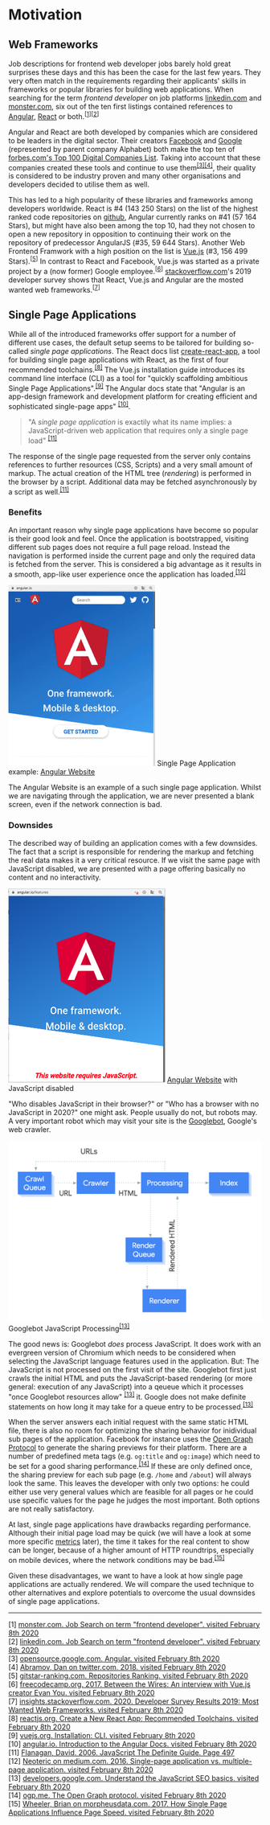 # Motivation

## Web Frameworks

Job descriptions for frontend web developer jobs barely hold great surprises these days and this has been the case for the last few years. 
They very often match in the requirements regarding their applicants' skills in frameworks or popular libraries for building web applications.
When searching for the term *frontend developer* on job platforms [linkedin.com](https://linkedin.com) and [monster.com](https://monster.com), six out of the ten first listings contained references to [Angular](https://angular.io/), [React](https://reactjs.org/) or both.<sup>[[1](#ref-1)]</sup><sup>[[2](#ref-2)]</sup>

Angular and React are both developed by companies which are considered to be leaders in the digital sector. 
Their creators [Facebook](https://facebook.com) and [Google](https://google.com) (represented by parent company Alphabet) both make the top ten of [forbes.com's Top 100 Digital Companies List](https://www.forbes.com/top-digital-companies/list/). 
Taking into account that these companies created these tools and continue to use them<sup>[[3]](#ref-3)[[4]](#ref-4)</sup>, their quality is considered to be industry proven and many other organisations and developers decided to utilise them as well. 

This has led to a high popularity of these libraries and frameworks among developers worldwide. React is #4 (143 250 Stars) on the list of the highest ranked code repositories on [github](https://github.com), Angular currently ranks on #41 (57 164 Stars), but might have also been among the top 10, had they not chosen to open a new repository in opposition to continuing their work on the repository of predecessor AngularJS (#35, 59 644 Stars). 
Another Web Frontend Framwork with a high position on the list is [Vue.js](https://vuejs.org) (#3, 156 499 Stars).<sup>[[5](#ref-5)]</sup>
In contrast to React and Facebook, Vue.js was started as a private project by a (now former) Google employee.<sup>[[6](#ref-6)]</sup> 
[stackoverflow.com](https://stackoverflow.com)'s 2019 developer survey shows that React, Vue.js and Angular are the mosted wanted web frameworks.<sup>[[7](#ref-7)]</sup>

## Single Page Applications

While all of the introduced frameworks offer support for a number of different use cases, the default setup seems to be tailored for building so-called *single page applications*. 
The React docs list [create-react-app](https://github.com/facebook/create-react-app), a tool for building single page applications with React, as the first of four recommended toolchains.<sup>[[8]](#ref-8)</sup> 
The Vue.js installation guide introduces its command line interface (CLI) as a tool for "quickly scaffolding ambitious Single Page Applications".<sup>[[9]](#ref-9)</sup>
The Angular docs state that "Angular is an app-design framework and development platform for creating efficient and sophisticated single-page apps" <sup>[[10]](#ref-10)</sup>.

> "A *single page application* is exactily what its name implies: a JavaScript-driven web application that requires only a single page load" <sup>[[11]](#ref-11)</sup>

The response of the single page requested from the server only contains references to further resources (CSS, Scripts) and a very small amount of markup. 
The actual creation of the HTML tree (*rendering*) is performed in the browser by a script. 
Additional data may be fetched asynchronously by a script as well.<sup>[[11]](#ref-11)</sup>

### Benefits

An important reason why single page applications have become so popular is their good look and feel.
Once the application is bootstrapped, visiting different sub pages does not require a full page reload. 
Instead the navigation is performed inside the current page and only the required data is fetched from the server.
This is considered a big advantage as it results in a smooth, app-like user experience once the application has loaded.<sup>[[12]](#ref-12)</sup>

<p class="image">
<img src="./angular-spa.gif"/>
Single Page Application example: <a href="https://angular.io/">Angular Website</a>
</p>

The Angular Website is an example of a such single page application. 
Whilst we are navigating through the application, we are never presented a blank screen, even if the network connection is bad.

### Downsides
The described way of building an application comes with a few downsides. 
The fact that a script is responsible for rendering the markup and fetching the real data makes it a very critical resource. 
If we visit the same page with JavaScript disabled, we are presented with a page offering basically no content and no interactivity.

<p class="image">
<img src="./angular-js-disabled.png"/>
<a href="https://angular.io/">Angular Website</a> with JavaScript disabled
</p>

"Who disables JavaScript in their browser?" or "Who has a browser with no JavaScript in 2020?" one might ask. People usually do not, but robots may. 
A very important robot which may visit your site is the [Googlebot](https://support.google.com/webmasters/answer/182072?hl=en), Google's web crawler. 

<p class="image">
<img src="./googlebot-crawl-render-index.png"/>
Googlebot JavaScript Processing<sup><a href="#ref-13">[13]</a></sup>
</p>

The good news is: Googlebot *does* process JavaScript. 
It does work with an evergreen version of Chromium which needs to be considered when selecting the JavaScript language features used in the application. 
But: The JavaScript is not processed on the first visit of the site. Googlebot first just crawls the initial HTML and puts the JavaScript-based rendering (or more general: execution of any JavaScript) into a qeueue which it processes "once Googlebot resources allow" <sup>[[13]](#ref-13)</sup> it. 
Google does not make definite statements on how long it may take for a queue entry to be processed.<sup>[[13]](#ref-13)</sup>

When the server answers each initial request with the same static HTML file, there is also no room for optimizing the sharing behavior for inidividual sub pages of the application. Facebook for instance uses the [Open Graph Protocol](https://ogp.me) to generate the sharing previews for their platform. 
There are a number of predefined meta tags (e.g. `og:title` and `og:image`) which need to be set for a good sharing performance.<sup>[[14]](#ref-14)</sup> If these are only defined once, the sharing preview for each sub page (e.g. `/home` and `/about`) will always look the same. 
This leaves the developer with only two options: he could either use very general values which are feasible for all pages or he could use specific values for the page he judges the most important. Both options are not really satisfactory.

At last, single page applications have drawbacks regarding performance.
Although their initial page load may be quick (we will have a look at some more specific [metrics](./metrics) later), the time it takes for the real content to show can be longer, because of a higher amount of HTTP roundtrips, especially on mobile devices, where the network conditions may be bad.<sup>[[15]](#ref-15)</sup>   

Given these disadvantages, we want to have a look at how single page applications are actually rendered.
We will compare the used technique to other alternatives and explore potentials to overcome the usual downsides of single page applications.

<hr/>   

<a name="ref-1">[1]</a> [monster.com. Job Search on term "frontend developer". visited February 8th 2020](https://www.monster.com/jobs/search/?q=frontend-developer&intcid=skr_navigation_nhpso_searchMain)  
<a name="ref-2">[2]</a> [linkedin.com. Job Search on term "frontend developer". visited February 8th 2020](https://www.linkedin.com/jobs/search?keywords=Frontend%20Developer)  
<a name="ref-3">[3]</a> [opensource.google.com. Angular. visited February 8th 2020](https://opensource.google/projects/angular)  
<a name="ref-4">[4]</a> [Abramov, Dan on twitter.com. 2018. visited February 8th 2020](https://twitter.com/dan_abramov/status/1002590695859933191)  
<a name="ref-5">[5]</a> [gitstar-ranking.com. Repositories Ranking. visited February 8th 2020](https://gitstar-ranking.com/repositories)  
<a name="ref-6">[6]</a> [freecodecamp.org. 2017. Between the Wires: An interview with Vue.js creator Evan You. visited February 8th 2020](https://www.freecodecamp.org/news/between-the-wires-an-interview-with-vue-js-creator-evan-you-e383cbf57cc4/)  
<a name="ref-7">[7]</a> [insights.stackoverflow.com. 2020. Developer Survey Results 2019: Most Wanted Web Frameworks. visited February 8th 2020](https://insights.stackoverflow.com/survey/2019#technology-_-most-loved-dreaded-and-wanted-web-frameworks)  
<a name="ref-8">[8]</a> [reactjs.org. Create a New React App: Recommended Toolchains. visited February 8th 2020](https://reactjs.org/docs/create-a-new-react-app.html#recommended-toolchains)  
<a name="ref-9">[9]</a> [vuejs.org. Installation: CLI. visited February 8th 2020](https://vuejs.org/v2/guide/installation.html#CLI)  
<a name="ref-10">[10]</a> [angular.io. Introduction to the Angular Docs. visited February 8th 2020](https://angular.io/docs#introduction-to-the-angular-docs)  
<a name="ref-11">[11]</a> [Flanagan, David. 2006. JavaScript The Definite Guide. Page 497](https://books.google.de/books?id=2weL0iAfrEMC)  
<a name="ref-12">[12]</a> [Neoteric on medium.com. 2016. Single-page application vs. multiple-page application. visited February 8th 2020](https://medium.com/@NeotericEU/single-page-application-vs-multiple-page-application-2591588efe58)  
<a name="ref-13">[13]</a> [developers.google.com. Understand the JavaScript SEO basics. visited February 8th 2020
](https://developers.google.com/search/docs/guides/javascript-seo-basics)  
<a name="ref-14">[14]</a> [ogp.me. The Open Graph protocol. visited February 8th 2020](https://ogp.me/)  
<a name="ref-15">[15]</a> [Wheeler, Brian on morpheusdata.com. 2017. How Single Page Applications Influence Page Speed. visited February 8th 2020](https://morpheusdata.com/blog/2017-02-07-how-single-page-applications-influence-page-speed)
